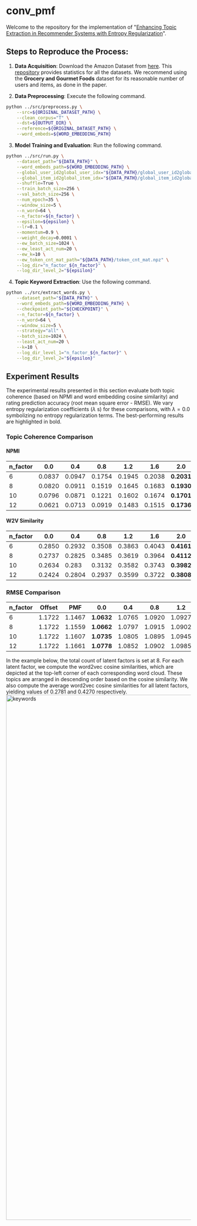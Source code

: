 # conv_pmf

Welcome to the repository for the implementation of "[Enhancing Topic Extraction in Recommender Systems with Entropy Regularization](https://arxiv.org/abs/2306.07403)".

## Steps to Reproduce the Process:
1. **Data Acquisition**: Download the Amazon Dataset from [here](http://jmcauley.ucsd.edu/data/amazon/links.html). This [repository](https://github.com/ScXfjiang/dataset_insight) provides statistics for all the datasets. We recommend using the **Grocery and Gourmet Foods** dataset for its reasonable number of users and items, as done in the paper.

2. **Data Preprocessing**: Execute the following command.
```bash
python ../src/preprocess.py \
    --src=${ORIGINAL_DATASET_PATH} \
    --clean_corpus="T" \
    --dst=${OUTPUT_DIR} \
    --reference=${ORIGINAL_DATASET_PATH} \
    --word_embeds=${WORD_EMBEDDING_PATH}
```
3. **Model Training and Evaluation**: Run the following command.
```bash
python ../src/run.py \
    --dataset_path="${DATA_PATH}" \
    --word_embeds_path=${WORD_EMBEDDING_PATH} \
    --global_user_id2global_user_idx="${DATA_PATH}/global_user_id2global_user_idx.pkl" \
    --global_item_id2global_item_idx="${DATA_PATH}/global_item_id2global_item_idx.pkl" \
    --shuffle=True \
    --train_batch_size=256 \
    --val_batch_size=256 \
    --num_epoch=35 \
    --window_size=5 \
    --n_word=64 \
    --n_factor=${n_factor} \
    --epsilon=${epsilon} \
    --lr=0.1 \
    --momentum=0.9 \
    --weight_decay=0.0001 \
    --ew_batch_size=1024 \
    --ew_least_act_num=20 \
    --ew_k=10 \
    --ew_token_cnt_mat_path="${DATA_PATH}/token_cnt_mat.npz" \
    --log_dir="n_factor_${n_factor}" \
    --log_dir_level_2="${epsilon}"
```
4. **Topic Keyword Extraction**: Use the following command.
```bash
python ../src/extract_words.py \
    --dataset_path="${DATA_PATH}" \
    --word_embeds_path=${WORD_EMBEDDING_PATH} \
    --checkpoint_path="${CHECKPOINT}" \
    --n_factor=${n_factor} \
    --n_word=64 \
    --window_size=5 \
    --strategy="all" \
    --batch_size=1024 \
    --least_act_num=20 \
    --k=10 \
    --log_dir_level_1="n_factor_${n_factor}" \
    --log_dir_level_2="${epsilon}"
```

## Experiment Results
The experimental results presented in this section evaluate both topic coherence (based on NPMI and word embedding cosine similarity) and rating prediction accuracy (root mean square error - RMSE). We vary entropy regularization coefficients ($\lambda$ s) for these comparisons, with $\lambda=0.0$ symbolizing no entropy regularization terms. The best-performing results are highlighted in bold.

### Topic Coherence Comparison
#### NPMI
|  n\_factor  |  0.0   |  0.4   |  0.8   |  1.2   |  1.6   |  2.0   |
| ----------- | :----: | :----: | :----: | :----: | :----: | :----: |
| $6$  | 0.0837 | 0.0947 | 0.1754 | 0.1945 | 0.2038 | **0.2031** |
| $8$  | 0.0820 | 0.0911 | 0.1519 | 0.1645 | 0.1683 | **0.1930** |
| $10$ | 0.0796 | 0.0871 | 0.1221 | 0.1602 | 0.1674 | **0.1701** |
| $12$ | 0.0621 | 0.0713 | 0.0919 | 0.1483 | 0.1515 | **0.1736** |

#### W2V Similarity
| n\_factor | 0.0 | 0.4 | 0.8 | 1.2 | 1.6 | 2.0 |
|-------------|-------|-------|-------|-------|-------|-------|
| $6$         | 0.2850| 0.2932| 0.3508| 0.3863| 0.4043| **0.4161**|
| $8$         | 0.2737| 0.2825| 0.3485| 0.3619| 0.3964| **0.4112**|
| $10$        | 0.2634| 0.283 | 0.3132| 0.3582| 0.3743| **0.3982**|
| $12$        | 0.2424| 0.2804| 0.2937| 0.3599| 0.3722| **0.3808**|

### RMSE Comparison
| n\_factor | Offset | PMF | 0.0 | 0.4 | 0.8 | 1.2 | 1.6 | 2.0 |
|-------------|--------|-----|-------|-------|-------|-------|-------|-------|
| $6$         | 1.1722 |1.1467| **1.0632**| 1.0765| 1.0920| 1.0927| 1.0927| 1.0940|
| $8$         | 1.1722 |1.1559| **1.0662**| 1.0797| 1.0915| 1.0902| 1.0982| 1.1047|
| $10$        | 1.1722 |1.1607| **1.0735**| 1.0805| 1.0895| 1.0945| 1.0985| 1.1010|
| $12$        | 1.1722 |1.1661| **1.0778**| 1.0852| 1.0902| 1.0985| 1.10325|1.1117|

In the example below, the total count of latent factors is set at 8. For each latent factor, we compute the word2vec cosine similarities, which are depicted at the top-left corner of each corresponding word cloud. These topics are arranged in descending order based on the cosine similarity. We also compute the average word2vec cosine similarities for all latent factors, yielding values of 0.2781 and 0.4270 respectively.
<img width="1431" alt="keywords" src="https://github.com/ScXfjiang/conv_pmf/assets/13879402/7ef1fd22-1f10-4552-bc59-232eff3f5a5f">

